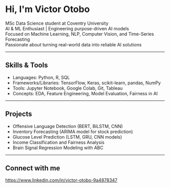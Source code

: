 # Hi, I'm Victor Otobo

MSc Data Science student at Coventry University  
AI & ML Enthusiast | Engineering purpose-driven AI models  
Focused on Machine Learning, NLP, Computer Vision, and Time-Series Forecasting  
Passionate about turning real-world data into reliable AI solutions

---

## Skills & Tools
- Languages: Python, R, SQL
- Frameworks/Libraries: TensorFlow, Keras, scikit-learn, pandas, NumPy
- Tools: Jupyter Notebook, Google Colab, Git, Tableau
- Concepts: EDA, Feature Engineering, Model Evaluation, Fairness in AI

---

## Projects
- Offensive Language Detection (BERT, BiLSTM, CNN)
- Inventory Forecasting (ARIMA model for stock prediction)
- Glucose Level Prediction (LSTM, GRU, CNN models)
- Income Classification and Fairness Analysis
- Brain Signal Regression Modeling with ABC

---

## Connect with me
https://www.linkedin.com/in/victor-otobo-9a4878347
